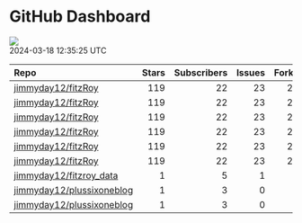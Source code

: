 GitHub Dashboard
================

![](https://github.com/jimmyday12/status/workflows/Render%20Status/badge.svg)  
2024-03-18 12:35:25 UTC

| Repo                                                                      | Stars | Subscribers | Issues | Forks | Status                                                                                                                                                      | Commit                                                                                                                                                                                                         |
|:--------------------------------------------------------------------------|------:|------------:|-------:|------:|:------------------------------------------------------------------------------------------------------------------------------------------------------------|:---------------------------------------------------------------------------------------------------------------------------------------------------------------------------------------------------------------|
| [jimmyday12/fitzRoy](https://github.com/jimmyday12/fitzRoy)               |   119 |          22 |     23 |    28 | [![](https://github.com/jimmyday12/fitzRoy/workflows/R-CMD-check/badge.svg)](https://github.com/jimmyday12/fitzRoy/actions/runs/8260715937)                 | <a href="https://github.com/jimmyday12/fitzRoy/commit/47da9e3fad59d06dfd72d32d6ffad2ec02162cdd" title="updating github action">47da9e</a>                                                                      |
| [jimmyday12/fitzRoy](https://github.com/jimmyday12/fitzRoy)               |   119 |          22 |     23 |    28 | [![](https://github.com/jimmyday12/fitzRoy/workflows/pkgdown/badge.svg)](https://github.com/jimmyday12/fitzRoy/actions/runs/8260715929)                     | <a href="https://github.com/jimmyday12/fitzRoy/commit/47da9e3fad59d06dfd72d32d6ffad2ec02162cdd" title="updating github action">47da9e</a>                                                                      |
| [jimmyday12/fitzRoy](https://github.com/jimmyday12/fitzRoy)               |   119 |          22 |     23 |    28 | [![](https://github.com/jimmyday12/fitzRoy/workflows/Commands/badge.svg)](https://github.com/jimmyday12/fitzRoy/actions/runs/5781215183)                    | <a href="https://github.com/jimmyday12/fitzRoy/commit/386f9c9f12d787d1f0fe429ff669ec3853b6f8f8" title="Merge pull request #205 from peteowen1/main">386f9c</a>                                                 |
| [jimmyday12/fitzRoy](https://github.com/jimmyday12/fitzRoy)               |   119 |          22 |     23 |    28 | [![](https://github.com/jimmyday12/fitzRoy/workflows/Render%20README/badge.svg)](https://github.com/jimmyday12/fitzRoy/actions/runs/4310991314)             | <a href="https://github.com/jimmyday12/fitzRoy/commit/07c80e1461c26d48ab46510f49f5d973ebe8cbdf" title="Increment version number to 1.3.0">07c80e</a>                                                           |
| [jimmyday12/fitzRoy](https://github.com/jimmyday12/fitzRoy)               |   119 |          22 |     23 |    28 | [![](https://github.com/jimmyday12/fitzRoy/workflows/test-coverage/badge.svg)](https://github.com/jimmyday12/fitzRoy/actions/runs/8260715927)               | <a href="https://github.com/jimmyday12/fitzRoy/commit/47da9e3fad59d06dfd72d32d6ffad2ec02162cdd" title="updating github action">47da9e</a>                                                                      |
| [jimmyday12/fitzRoy](https://github.com/jimmyday12/fitzRoy)               |   119 |          22 |     23 |    28 | [![](https://github.com/jimmyday12/fitzRoy/workflows/pages-build-deployment/badge.svg)](https://github.com/jimmyday12/fitzRoy/actions/runs/8260746277)      | <a href="https://github.com/jimmyday12/fitzRoy/commit/41edec2d74ac5d40e6d37e82fd0e051ad889c248" title="Deploying to gh-pages from @ jimmyday12/fitzRoy@47da9e3fad59d06dfd72d32d6ffad2ec02162cdd 🚀">41edec</a> |
| [jimmyday12/fitzroy_data](https://github.com/jimmyday12/fitzroy_data)     |     1 |           5 |      1 |     0 | [![](https://github.com/jimmyday12/fitzroy_data/workflows/get%20new%20data/badge.svg)](https://github.com/jimmyday12/fitzroy_data/actions/runs/8315709816)  | <a href="https://github.com/jimmyday12/fitzroy_data/commit/8d645f6ffb02abdcbc0f61c5cc0a9181bc2ac2b8" title="updating weekly_data_process">8d645f</a>                                                           |
| [jimmyday12/plussixoneblog](https://github.com/jimmyday12/plussixoneblog) |     1 |           3 |      0 |     1 | [![](https://github.com/jimmyday12/plussixoneblog/workflows/update%20data/badge.svg)](https://github.com/jimmyday12/plussixoneblog/actions/runs/8325483429) | <a href="https://github.com/jimmyday12/plussixoneblog/commit/3f720f07cb09e260e8f9c09c046f5a32b53f0cf3" title="updating weekly data">3f720f</a>                                                                 |
| [jimmyday12/plussixoneblog](https://github.com/jimmyday12/plussixoneblog) |     1 |           3 |      0 |     1 | [![](https://github.com/jimmyday12/plussixoneblog/workflows/Monash%20Tips/badge.svg)](https://github.com/jimmyday12/plussixoneblog/actions/runs/8257706941) | <a href="https://github.com/jimmyday12/plussixoneblog/commit/b29afdf2e8cad5d140edb029c65df624bceeb094" title="trying a new setup for workflow file">b29afd</a>                                                 |
